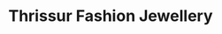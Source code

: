 ---
title: "Thrissur Fashion Jewellery"
url: /trivandrum/thrissur-fashion-jewellery/
shop: Schmuck
---